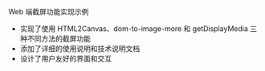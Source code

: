  Web 端截屏功能实现示例

- 实现了使用 HTML2Canvas、dom-to-image-more 和 getDisplayMedia 三种不同方法的截屏功能
- 添加了详细的使用说明和技术说明文档
- 设计了用户友好的界面和交互
